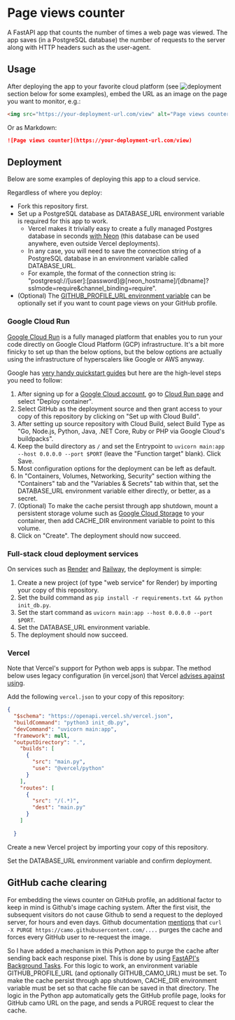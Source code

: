 # Page views counter

A FastAPI app that counts the number of times a web page was viewed. The app saves (in a PostgreSQL database) the number of requests to the server along with HTTP headers such as the user-agent.

## Usage

After deploying the app to your favorite cloud platform (see ![deployment](#deployment) section below for some examples), embed the URL as an image on the page you want to monitor, e.g.:

```html
<img src="https://your-deployment-url.com/view" alt="Page views counter" />
```

Or as Markdown:

```markdown
![Page views counter](https://your-deployment-url.com/view)
```

## Deployment

Below are some examples of deploying this app to a cloud service.

Regardless of where you deploy:
* Fork this repository first.
* Set up a PostgreSQL database as DATABASE_URL environment variable is required for this app to work.
  * Vercel makes it trivially easy to create a fully managed Postgres database in seconds [with Neon](https://vercel.com/integrations/neon) (this database can be used anywhere, even outside Vercel deployments).
  * In any case, you will need to save the connection string of a PostgreSQL database in an environment variable called DATABASE_URL.
  * For example, the format of the connection string is: "postgresql://[user]:[password]@[neon_hostname]/[dbname]?sslmode=require&channel_binding=require".
* (Optional) The [GITHUB_PROFILE_URL environment variable](#github-cache-clearing) can be optionally set if you want to count page views on your GitHub profile.

### Google Cloud Run

[Google Cloud Run](https://cloud.google.com/run) is a fully managed platform that enables you to run your code directly on Google Cloud Platform (GCP) infrastructure. It's a bit more finicky to set up than the below options, but the below options are actually using the infrastructure of hyperscalers like Google or AWS anyway.

Google has [very handy quickstart guides](https://cloud.google.com/run/docs/quickstarts/) but here are the high-level steps you need to follow:

1. After signing up for a [Google Cloud account](https://console.cloud.google.com/), go to [Cloud Run page](https://console.cloud.google.com/run) and select "Deploy container".
2. Select GitHub as the deployment source and then grant access to your copy of this repository by clicking on "Set up with Cloud Build".
3. After setting up source repository with Cloud Build, select Build Type as "Go, Node.js, Python, Java, .NET Core, Ruby or PHP via Google Cloud's buildpacks".
4. Keep the build directory as `/` and set the Entrypoint to `uvicorn main:app --host 0.0.0.0 --port $PORT` (leave the "Function target" blank). Click Save.
5. Most configuration options for the deployment can be left as default.
6. In "Containers, Volumes, Networking, Security" section withing the "Containers" tab and the "Variables & Secrets" tab within that, set the DATABASE_URL environment variable either directly, or better, as a secret.
7. (Optional) To make the cache persist through app shutdown, mount a persistent storage volume such as [Google Cloud Storage](https://cloud.google.com/storage) to your container, then add CACHE_DIR environment variable to point to this volume.
8. Click on "Create". The deployment should now succeed.

### Full-stack cloud deployment services

On services such as [Render](https://render.com/) and [Railway](https://railway.com/), the deployment is simple:

1. Create a new project (of type "web service" for Render) by importing your copy of this repository.
2. Set the build command as `pip install -r requirements.txt && python init_db.py`.
3. Set the start command as `uvicorn main:app --host 0.0.0.0 --port $PORT`.
4. Set the DATABASE_URL environment variable.
5. The deployment should now succeed.

### Vercel

Note that Vercel's support for Python web apps is subpar. The method below uses legacy configuration (in vercel.json) that Vercel [advises against using](https://vercel.com/docs/project-configuration#builds).

Add the following `vercel.json` to your copy of this repository:

```json
{
  "$schema": "https://openapi.vercel.sh/vercel.json",
  "buildCommand": "python3 init_db.py",
  "devCommand": "uvicorn main:app",
  "framework": null,
  "outputDirectory": ".",
    "builds": [
      {
        "src": "main.py",
        "use": "@vercel/python"
      }
    ],
    "routes": [
      {
        "src": "/(.*)",
        "dest": "main.py"
      }
    ]
    
  }
```

Create a new Vercel project by importing your copy of this repository.

<p>
  Set the DATABASE_URL environment variable and confirm deployment.
  <img src="https://page-views-counter-534232554413.europe-west1.run.app/view?src=github.com&src_uri=/alimnaqvi/page_views_counter" style="display: none;" />
</p>

## GitHub cache clearing

For embedding the views counter on GitHub profile, an additional factor to keep in mind is Github's image caching system. After the first visit, the subsequent visitors do not cause Github to send a request to the deployed server, for hours and even days. Github documentation [mentions](https://docs.github.com/en/authentication/keeping-your-account-and-data-secure/about-anonymized-urls) that `curl -X PURGE https://camo.githubusercontent.com/....` purges the cache and forces every GitHub user to re-request the image.

So I have added a mechanism in this Python app to purge the cache after sending back each response pixel. This is done by using [FastAPI's Background Tasks](https://fastapi.tiangolo.com/tutorial/background-tasks/). For this logic to work, an environment variable GITHUB_PROFILE_URL (and optionally GITHUB_CAMO_URL) must be set. To make the cache persist through app shutdown, CACHE_DIR environment variable must be set so that cache file can be saved in that directory. The logic in the Python app automatically gets the GitHub profile page, looks for GitHub camo URL on the page, and sends a PURGE request to clear the cache.
